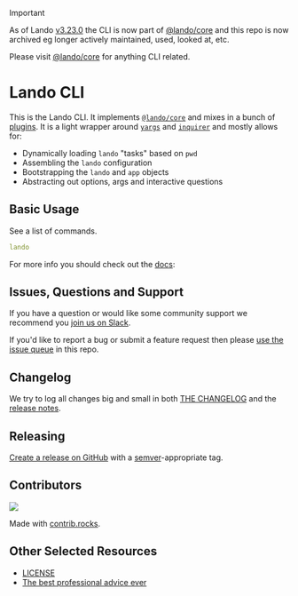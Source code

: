 > [!IMPORTANT]
> As of Lando [v3.23.0](https://github.com/lando/core/releases/tag/v3.23.0) the CLI is now part of [@lando/core](https://github.com/lando/core) and this repo is now archived eg longer actively maintained, used, looked at, etc.
>
> Please visit [@lando/core](https://github.com/lando/core) for anything CLI related.

# Lando CLI

This is the Lando CLI. It implements [`@lando/core`](https://github.com/lando/lando/tree/main/plugins) and mixes in a bunch of [plugins](https://github.com/lando/core). It is a light wrapper around  [`yargs`](https://www.npmjs.com/package/yargs) and [`inquirer`](https://www.npmjs.com/package/inquirer) and mostly allows for:

* Dynamically loading `lando` "tasks" based on `pwd`
* Assembling the `lando` configuration
* Bootstrapping the `lando` and `app` objects
* Abstracting out options, args and interactive questions

## Basic Usage

See a list of commands.

```yaml
lando
```

For more info you should check out the [docs](https://docs.lando.dev/cli):

## Issues, Questions and Support

If you have a question or would like some community support we recommend you [join us on Slack](https://launchpass.com/devwithlando).

If you'd like to report a bug or submit a feature request then please [use the issue queue](https://github.com/lando/cli/issues/new/choose) in this repo.

## Changelog

We try to log all changes big and small in both [THE CHANGELOG](https://github.com/lando/cli/blob/main/CHANGELOG.md) and the [release notes](https://github.com/lando/cli/releases).

## Releasing

[Create a release on GitHub](https://docs.github.com/en/repositories/releasing-projects-on-github/managing-releases-in-a-repository) with a [semver](https://semver.org)-appropriate tag.

## Contributors

<a href="https://github.com/lando/cli/graphs/contributors">
  <img src="https://contrib.rocks/image?repo=lando/cli" />
</a>

Made with [contrib.rocks](https://contrib.rocks).

## Other Selected Resources

* [LICENSE](https://github.com/lando/cli/blob/main/LICENSE.md)
* [The best professional advice ever](https://www.youtube.com/watch?v=tkBVDh7my9Q)
